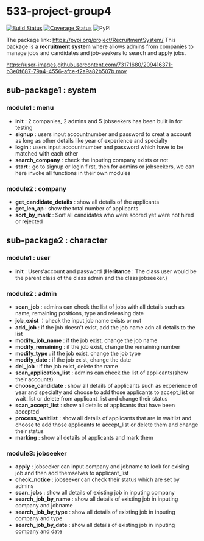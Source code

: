 # 533-project-group4

[![Build Status](https://app.travis-ci.com/bi9potato/533-project-group4-step3.svg?branch=main)](https://app.travis-ci.com/bi9potato/533-project-group4-step3)
[![Coverage Status](https://coveralls.io/repos/github/bi9potato/533-project-group4-step3/badge.svg?branch=main)](https://coveralls.io/github/bi9potato/533-project-group4-step3?branch=main)
![PyPI](https://img.shields.io/pypi/v/RecruitmentSystem?color=Green)

The package link: https://pypi.org/project/RecruitmentSystem/
This package is a **recruitment system** where allows admins from companies to manage jobs and candidates and job-seekers to search and apply jobs.

https://user-images.githubusercontent.com/73171680/209416371-b3e0f687-79a4-4556-afce-f2a9a82b507b.mov

## sub-package1 : system
### module1 : menu
* **init** : 2 companies, 2 admins and 5 jobseekers has been bulit in for testing
* **signup** : users input accountnumber and password to creat a account as long as other details like year of experience and specialty
* **login** : users input accountnumber and password which have to be matched with each other
* **search_company** : check the inputing company exists or not
* **start** : go to signup or login first, then for admins or jobseekers, we can here invoke all functions in their own modules
### module2 : company
* **get_candidate_details** : show all details of the applicants
* **get_len_ap** : show the total number of applicants
* **sort_by_mark** : Sort all candidates who were scored yet were not hired or rejected
## sub-package2 : character
### module1 : user
* **init** : Users'account and password (**Heritance** : The class user would be the parent class of the class admin and the class jobseeker.)
### module2 : admin
* **scan_job** : admins can check the list of jobs with all details such as name, remaining positions, type and releasing date
* **job_exist** ：check the input job name exists or not
* **add_job** : if the job doesn't exist, add the job name adn all details to the list
* **modify_job_name** : if the job exist, change the job name
* **modify_remaining** : if the job exist, change the remaining number
* **modify_type** : if the job exist, change the job type
* **modify_date** : if the job exist, change the date
* **del_job** : if the job exist, delete the name
* **scan_application_list** : admins can check the list of applicants(show their accounts)
* **choose_candidate** : show all details of applicants such as experience of year and specialty and choose to add those applicants to accept_list or wait_list or delete from applicant_list and change their status
* **scan_accept_list** : show all details of applicants that have been accepted
* **process_waitlist** : show all details of applicants that are in waitlist and choose to add those applicants to accept_list or delete them and change their status
* **marking** : show all details of applicants and mark them
### module3: jobseeker
* **apply** : jobseeker can input company and jobname to look for exising job and then add themselves to applicant_list
* **check_notice** : jobseeker can check their status which are set by admins
* **scan_jobs** : show all details of existing job in inputing company
* **search_job_by_name** : show all details of existing job in inputing company and jobname
* **search_job_by_type** : show all details of existing job in inputing company and type
* **search_job_by_date** : show all details of existing job in inputing company and date


